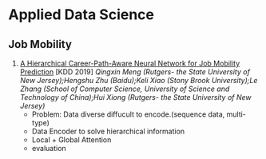 # Applied Data Science

## Job Mobility

1. [A Hierarchical Career-Path-Aware Neural Network for Job Mobility Prediction](https://github.com/iofu728/PaperRead/blob/master/paper/ML/AppliedDataScience/JobMobilityPrediction.pdf) [KDD 2019] _Qingxin Meng (Rutgers- the State University of New Jersey);Hengshu Zhu (Baidu);Keli Xiao (Stony Brook University);Le Zhang (School of Computer Science, University of Science and Technology of China);Hui Xiong (Rutgers- the State University of New Jersey)_
   - Problem: Data diverse diffucult to encode.(sequence data, multi-type)
   - Data Encoder to solve hierarchical information
   - Local + Global Attention
   - evaluation
